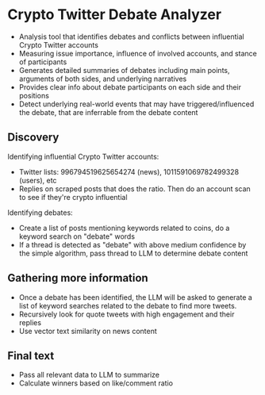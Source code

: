 # Crypto Twitter Debate Analyzer

- Analysis tool that identifies debates and conflicts between influential Crypto Twitter accounts
- Measuring issue importance, influence of involved accounts, and stance of participants
- Generates detailed summaries of debates including main points, arguments of both sides, and underlying narratives
- Provides clear info about debate participants on each side and their positions
- Detect underlying real-world events that may have triggered/influenced the debate, that are inferrable from the debate content

## Discovery

Identifying influential Crypto Twitter accounts:
- Twitter lists: 996794519625654274 (news), 1011591069782499328 (users), etc
- Replies on scraped posts that does the ratio. Then do an account scan to see if they're crypto influential

Identifying debates:
- Create a list of posts mentioning keywords related to coins, do a keyword search on "debate" words
- If a thread is detected as "debate" with above medium confidence by the simple algorithm, pass thread to LLM to determine debate content

## Gathering more information

- Once a debate has been identified, the LLM will be asked to generate a list of keyword searches related to the debate to find more tweets.
- Recursively look for quote tweets with high engagement and their replies
- Use vector text similarity on news content

## Final text

- Pass all relevant data to LLM to summarize
- Calculate winners based on like/comment ratio
